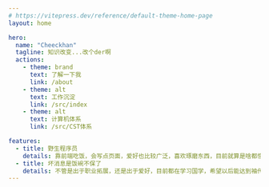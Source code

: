 ```yaml
---
# https://vitepress.dev/reference/default-theme-home-page
layout: home

hero:
  name: "Cheeckhan"
  tagline: 知识改变...改个der啊
  actions:
    - theme: brand
      text: 了解一下我
      link: /about
    - theme: alt
      text: 工作沉淀
      link: /src/index
    - theme: alt
      text: 计算机体系
      link: /src/CST体系

features:
  - title: 野生程序员
    details: 靠前端吃饭，会写点页面，爱好也比较广泛，喜欢琢磨东西，目前就算是啥都懂一点点，还在不断的积累中
  - title: 坏消息是饭碗不保了
    details: 不管是出于职业拓展，还是出于爱好，目前都在学习国学，希望以后能达到袖传一课的程度
---
```

